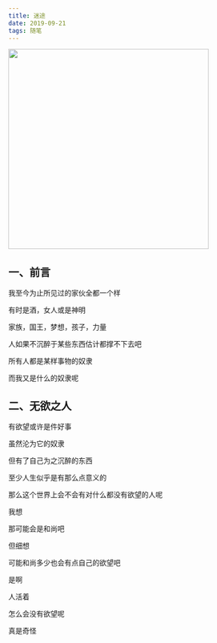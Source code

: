 ```yaml
---
title: 迷途
date: 2019-09-21
tags: 随笔
---
```


<div>
  <img width=400px src="https://i.loli.net/2019/09/21/PWQGN3RBhx4Ynau.jpg" >
</div>

## 一、前言

我至今为止所见过的家伙全都一个样

有时是酒，女人或是神明

家族，国王，梦想，孩子，力量

人如果不沉醉于某些东西估计都撑不下去吧

所有人都是某样事物的奴隶

而我又是什么的奴隶呢

<!-- more -->

## 二、无欲之人

有欲望或许是件好事

虽然沦为它的奴隶

但有了自己为之沉醉的东西

至少人生似乎是有那么点意义的

那么这个世界上会不会有对什么都没有欲望的人呢

我想

那可能会是和尚吧

但细想

可能和尚多少也会有点自己的欲望吧

是啊

人活着

怎么会没有欲望呢

真是奇怪
